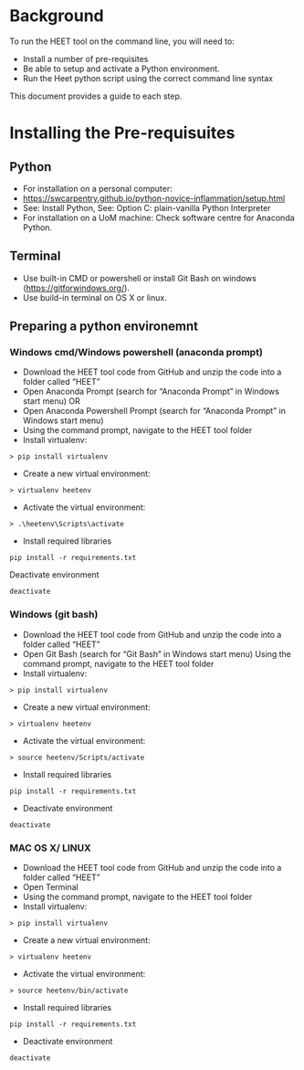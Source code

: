 # Background
To run the HEET tool on the command line, you will need to:

- Install a number of pre-requisites
- Be able to setup and activate a Python environment.  
- Run the Heet python script using the correct command line syntax

This document provides a guide to each step.

# Installing the Pre-requisuites

## Python

- For installation on a personal computer:
- https://swcarpentry.github.io/python-novice-inflammation/setup.html
- See: Install Python, See: Option C: plain-vanilla Python Interpreter
- For installation on a UoM machine: Check software centre for Anaconda Python.

## Terminal
- Use built-in CMD or powershell or install Git Bash on windows (https://gitforwindows.org/).
- Use build-in terminal on OS X or linux.

## Preparing a python environemnt

### Windows cmd/Windows powershell (anaconda prompt)
- Download the HEET tool code from GitHub and unzip the code into a folder called “HEET”
- Open Anaconda Prompt (search for “Anaconda Prompt” in Windows start menu) OR
- Open Anaconda Powershell Prompt (search for “Anaconda Prompt” in Windows start menu)
- Using the command prompt, navigate to the HEET tool folder
- Install virtualenv:  
```
> pip install virtualenv
```

- Create a new virtual environment: 

```
> virtualenv heetenv
``` 
- Activate the virtual environment: 
```
> .\heetenv\Scripts\activate
``` 
- Install required libraries

```
pip install -r requirements.txt
```
Deactivate environment

```
deactivate
```

### Windows (git bash)

- Download the HEET tool code from GitHub and unzip the code into a folder called “HEET”
- Open Git Bash (search for “Git Bash” in Windows start menu) Using the command prompt, navigate to the HEET tool folder
- Install virtualenv:  
```
> pip install virtualenv
```
- Create a new virtual environment: 
```
> virtualenv heetenv
``` 
-	Activate the virtual environment: 
```
> source heetenv/Scripts/activate
``` 
- Install required libraries
```
pip install -r requirements.txt
```
- Deactivate environment
```
deactivate
```

### MAC OS X/ LINUX

- Download the HEET tool code from GitHub and unzip the code into a folder called “HEET”
- Open Terminal 
- Using the command prompt, navigate to the HEET tool folder
- Install virtualenv:  

```
> pip install virtualenv
```
-	Create a new virtual environment: 
```
> virtualenv heetenv
``` 
-	Activate the virtual environment: 
```
> source heetenv/bin/activate
``` 
-	Install required libraries

```
pip install -r requirements.txt
```
-	Deactivate environment

```
deactivate
```




